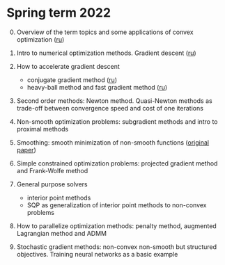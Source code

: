 # Spring term 2022

0. Overview of the term topics and some applications of convex optimization ([ru](./demos/demos.ipynb))

1. Intro to numerical optimization methods. Gradient descent ([ru](./intro_gd.ipynb))

2. How to accelerate gradient descent

   - conjugate gradient method ([ru](./cg.ipynb))
   - heavy-ball method and fast gradient method ([ru](./hb_acc_grad.ipynb))

3. Second order methods: Newton method. Quasi-Newton methods as trade-off between convergence speed and cost of one iterations 

4. Non-smooth optimization problems: subgradient methods and intro to proximal methods

5. Smoothing: smooth minimization of non-smooth functions ([original paper](https://link.springer.com/article/10.1007/s10107-004-0552-5))

6. Simple constrained optimization problems: projected gradient method and Frank-Wolfe method

7. General purpose solvers

    - interior point methods
    - SQP as generalization of interior point methods to non-convex problems

8. How to parallelize optimization methods: penalty method, augmented Lagrangian method and ADMM

9. Stochastic gradient methods: non-convex non-smooth but structured objectives. Training neural networks as a basic example
